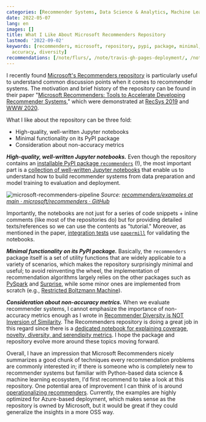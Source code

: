 ```yaml
---
categories: [Recommender Systems, Data Science & Analytics, Machine Learning]
date: 2022-05-07
lang: en
images: []
title: What I Like About Microsoft Recommenders Repository
lastmod: '2022-09-02'
keywords: [recommenders, microsoft, repository, pypi, package, minimal, metrics, functionality,
  accuracy, diversity]
recommendations: [/note/flurs/, /note/travis-gh-pages-deployment/, /note/recommender-diversity/]
---
```


I recently found [Microsoft's Recommenders repository](https://github.com/microsoft/recommenders) is particularly useful to understand common discussion points when it comes to recommender systems. The motivation and brief history of the repository can be found in their paper "[Microsoft Recommenders: Tools to Accelerate Developing Recommender Systems](https://arxiv.org/abs/2008.13528)," which were demonstrated at [RecSys 2019](https://dl.acm.org/doi/10.1145/3298689.3346967) and [WWW 2020](https://dl.acm.org/doi/abs/10.1145/3366424.3382692).

What I like about the repository can be three fold:

- High-quality, well-written Jupyter notebooks
- Minimal functionality on its PyPI package
- Consideration about non-accuracy metrics

***High-quality, well-written Jupyter notebooks.*** Even though the repository contains an [installable PyPI package `recommenders`](https://pypi.org/project/recommenders/) (!), the most important part is a [collection of well-written Jupyter notebooks](https://github.com/microsoft/recommenders/tree/463fb3ee943c5635502a7c0b8f5b24fe3223b74e/examples) that enable us to understand how to build recommender systems from data preparation and model training to evaluation and deployment.

![microsoft-recommenders-pipeline](/images/microsoft-recommenders/microsoft-recommenders-pipeline.png)
_Source: [recommenders/examples at main · microsoft/recommenders · GitHub](https://github.com/microsoft/recommenders/tree/463fb3ee943c5635502a7c0b8f5b24fe3223b74e/examples)_

Importantly, the notebooks are not just for a series of code snippets + inline comments (like most of the repositories do) but for providing detailed texts/references so we can use the contents as "tutorial." Moreover, as mentioned in the paper, [integration tests](https://github.com/microsoft/recommenders/tree/08a9eba1b50640a13af109c8e35ae382669c049b/tests/integration/examples) use [`papermill`](https://papermill.readthedocs.io/) for validating the notebooks.

***Minimal functionality on its PyPI package.*** Basically, the `recommenders` package itself is a set of utility functions that are widely applicable to a variety of scenarios, which makes the repository surprisingly minimal and useful; to avoid reinventing the wheel, the implementation of recommendation algorithms largely relies on the other packages such as [PySpark](https://spark.apache.org/docs/latest/api/python/reference/api/pyspark.ml.recommendation.ALS.html) and [Surprise](http://surpriselib.com/), while some minor ones are implemented from scratch (e.g., [Restricted  Boltzmann Machine](https://github.com/microsoft/recommenders/blob/d4181cf1d1df6e71f7e6b202b0875bb3bd54150c/recommenders/models/rbm/rbm.py#L14)).

***Consideration about non-accuracy metrics.*** When we evaluate recommender systems, I cannot emphasize the importance of non-accuracy metrics enough as I wrote in [Recommender Diversity is NOT Inversion of Similarity](/note/recommender-diversity/). The Recommenders repository is doing a great job in this regard since there is a [dedicated notebook for explaining coverage, novelty, diversity, and serendipity metrics](https://github.com/microsoft/recommenders/blob/0d2385681b2320f98d5ff0e448f505146b69df99/examples/03_evaluate/als_movielens_diversity_metrics.ipynb). I hope the package and repository evolve more around these topics moving forward.

Overall, I have an impression that Microsoft Recommenders nicely summarizes a good chunk of techniques every recommendation problems are commonly interested in; if there is someone who is completely new to recommender systems but familiar with Python-based data science & machine learning ecosystem, I'd first recommend to take a look at this repository. One potential area of improvement I can think of is around [operationalizing recommenders](https://github.com/microsoft/recommenders/tree/1178adb9a111d03e7dbcab7a453490d3cc884b99/examples/05_operationalize). Currently, the examples are highly optimized for Azure-based deployment, which makes sense as the repository is owned by Microsoft, but it would be great if they could generalize the insights in a more OSS way.
